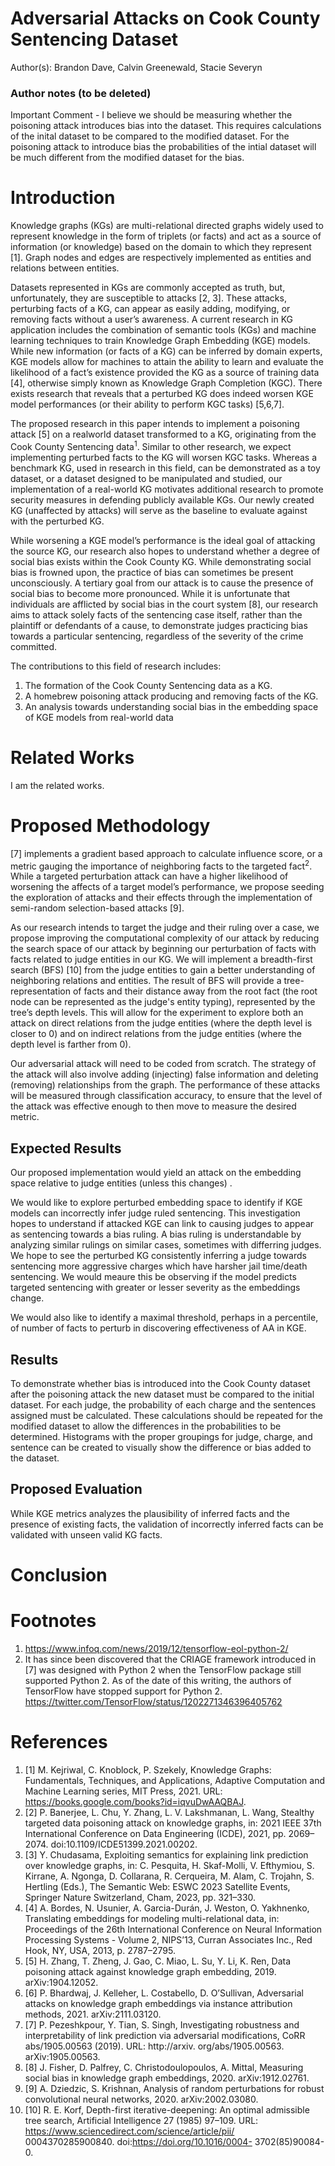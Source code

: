 # Adversarial Attacks on Cook County Sentencing Dataset
Author(s): Brandon Dave, Calvin Greenewald, Stacie Severyn

### Author notes (to be deleted)
Important Comment - I believe we should be measuring whether the poisoning attack introduces bias into the dataset. This requires calculations of the inital dataset to be compared to the modified dataset. For the poisoning attack to introduce bias the probabilities of the intial dataset will be much different from the modified dataset for the bias.

# Introduction
Knowledge graphs (KGs) are multi-relational directed graphs widely used to represent knowledge in the form of triplets (or facts) and act as a source of information (or knowledge) based on the domain to which they represent [1]. Graph nodes and edges are respectively implemented as entities and relations between entities.

Datasets represented in KGs are commonly accepted as truth, but, unfortunately, they are susceptible to attacks [2, 3]. These attacks, perturbing facts of a KG, can appear as easily adding, modifying, or removing facts without a user’s awareness. A current research in KG application includes the combination of semantic tools (KGs) and machine learning techniques to train Knowledge Graph Embedding (KGE) models. While new information (or facts of a KG) can be inferred by domain experts, KGE models allow for machines to attain the ability to learn and evaluate the likelihood of a fact’s existence provided the KG as a source of training data [4], otherwise simply known as Knowledge Graph Completion (KGC). There exists research that reveals that a perturbed KG does indeed worsen KGE model performances (or their ability to perform KGC tasks) [5,6,7].

The proposed research in this paper intends to implement a poisoning attack [5] on a realworld dataset transformed to a KG, originating from the Cook County Sentencing data<sup>1</sup>. Similar to other research, we expect implementing perturbed facts to the KG will worsen KGC tasks. Whereas a benchmark KG, used in research in this field, can be demonstrated as a toy dataset, or a dataset designed to be manipulated and studied, our implementation of a real-world KG motivates additional research to promote security measures in defending publicly available KGs. Our newly created KG (unaffected by attacks) will serve as the baseline to evaluate against with
the perturbed KG.

While worsening a KGE model’s performance is the ideal goal of attacking the source KG, our research also hopes to understand whether a degree of social bias exists within the Cook County KG. While demonstrating social bias is frowned upon, the practice of bias can sometimes be present unconsciously. A tertiary goal from our attack is to cause the presence of social bias to become more pronounced. While it is unfortunate that individuals are afflicted by social bias in the court system [8], our research aims to attack solely facts of the sentencing case itself, rather than the plaintiff or defendants of a cause, to demonstrate judges practicing bias towards a particular sentencing, regardless of the severity of the crime committed.

The contributions to this field of research includes:
1. The formation of the Cook County Sentencing data as a KG.
2. A homebrew poisoning attack producing and removing facts of the KG.
4. An analysis towards understanding social bias in the embedding space of KGE models from real-world data

# Related Works
I am the related works. 

# Proposed Methodology
[7] implements a gradient based approach to calculate influence score, or a metric gauging the importance of neighboring facts to the targeted fact<sup>2</sup>. While a targeted perturbation attack can have a higher likelihood of worsening the affects of a target model’s performance, we propose seeding the exploration of attacks and their effects through the implementation of semi-random selection-based attacks [9].

As our research intends to target the judge and their ruling over a case, we propose improving the computational complexity of our attack by reducing the search space of our attack by beginning our perturbation of facts with facts related to judge entities in our KG. We will implement a breadth-first search (BFS) [10] from the judge entities to gain a better understanding of neighboring relations and entities. The result of BFS will provide a tree-representation of facts and their distance away from the root fact (the root node can be represented as the judge's entity typing), represented by the tree’s depth levels. This will allow for the experiment to explore both an attack on direct relations from the judge entities (where the depth level is closer to 0) and on indirect relations from the judge entities (where the depth level is farther from 0).

<!-- (Insert reason -- tie back to intro) -->
Our adversarial attack will need to be coded from scratch. The strategy of the attack will also involve adding (injecting) false information and deleting (removing) relationships from the graph. The performance of these attacks will be measured through classification accuracy, to ensure that the level of the attack was effective enough to then move to measure the desired metric. 

## Expected Results
Our proposed implementation would yield an attack on the embedding space relative to judge entities (unless this changes) .

We would like to explore perturbed embedding space to identify if KGE models can incorrectly infer judge ruled sentencing.  This investigation hopes to understand if attacked KGE can link to causing judges to appear as sentencing towards a bias ruling. A bias ruling is understandable by analyzing similar rulings on similar cases, sometimes with differring judges. We hope to see the perturbed KG consistently inferring a judge towards sentencing more aggressive charges which have harsher jail time/death sentencing. <!-- (Smartify, include typing of entities somehow) -->
We would meaure this be observing if the model predicts targeted sentencing with greater or lesser severity as the embeddings change.  

We would also like to identify a maximal threshold, perhaps in a percentile, of number of facts to perturb in discovering effectiveness of AA in KGE.
<!-- (Verify if Declan does this -- if yes, toy v real data, if no, new research) -->

## Results
To demonstrate whether bias is introduced into the Cook County dataset after the poisoning attack the new dataset must be compared to the initial dataset. For each judge, the probability of each charge and the sentences assigned must be calculated. These calculations should be repeated for the modified dataset to allow the differences in the probabilities to be determined. Histograms with the proper groupings for judge, charge, and sentence can be created to visually show the difference or bias added to the dataset.

## Proposed Evaluation 
While KGE metrics analyzes the plausibility of inferred facts and the presence of existing facts, the validation of incorrectly inferred facts can be validated with unseen valid KG facts. <!-- (This probably needs group-discussed) -->

# Conclusion
<!-- New Hook, Summarize above sections in 1-2sentences per section, New closing remarks -->

# Footnotes
1. https://www.infoq.com/news/2019/12/tensorflow-eol-python-2/
2. It has since been discovered that the CRIAGE framework introduced in [7] was designed with Python 2 when the TensorFlow package still supported Python 2. As of the date of this writing, the authors of TensorFlow have stopped support for Python 2. https://twitter.com/TensorFlow/status/1202271346396405762

# References
1. [1] M. Kejriwal, C. Knoblock, P. Szekely, Knowledge Graphs: Fundamentals, Techniques, and Applications, Adaptive Computation and Machine Learning series, MIT Press, 2021. URL: https://books.google.com/books?id=iqvuDwAAQBAJ.
2. [2] P. Banerjee, L. Chu, Y. Zhang, L. V. Lakshmanan, L. Wang, Stealthy targeted data poisoning attack on knowledge graphs, in: 2021 IEEE 37th International Conference on Data Engineering (ICDE), 2021, pp. 2069–2074. doi:10.1109/ICDE51399.2021.00202.
3. [3] Y. Chudasama, Exploiting semantics for explaining link prediction over knowledge graphs, in: C. Pesquita, H. Skaf-Molli, V. Efthymiou, S. Kirrane, A. Ngonga, D. Collarana, R. Cerqueira, M. Alam, C. Trojahn, S. Hertling (Eds.), The Semantic Web: ESWC 2023 Satellite Events, Springer Nature Switzerland, Cham, 2023, pp. 321–330.
4. [4] A. Bordes, N. Usunier, A. Garcia-Durán, J. Weston, O. Yakhnenko, Translating embeddings for modeling multi-relational data, in: Proceedings of the 26th International Conference on Neural Information Processing Systems - Volume 2, NIPS’13, Curran Associates Inc., Red Hook, NY, USA, 2013, p. 2787–2795.
5. [5] H. Zhang, T. Zheng, J. Gao, C. Miao, L. Su, Y. Li, K. Ren, Data poisoning attack against knowledge graph embedding, 2019. arXiv:1904.12052.
6. [6] P. Bhardwaj, J. Kelleher, L. Costabello, D. O’Sullivan, Adversarial attacks on knowledge graph embeddings via instance attribution methods, 2021. arXiv:2111.03120.
7. [7] P. Pezeshkpour, Y. Tian, S. Singh, Investigating robustness and interpretability of link prediction via adversarial modifications, CoRR abs/1905.00563 (2019). URL: http://arxiv. org/abs/1905.00563. arXiv:1905.00563.
8. [8] J. Fisher, D. Palfrey, C. Christodoulopoulos, A. Mittal, Measuring social bias in knowledge graph embeddings, 2020. arXiv:1912.02761.
9. [9] A. Dziedzic, S. Krishnan, Analysis of random perturbations for robust convolutional neural networks, 2020. arXiv:2002.03080.
10. [10] R. E. Korf, Depth-first iterative-deepening: An optimal admissible tree search, Artificial Intelligence 27 (1985) 97–109. URL: https://www.sciencedirect.com/science/article/pii/ 0004370285900840. doi:https://doi.org/10.1016/0004- 3702(85)90084- 0.
